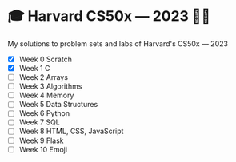 # 🎓 Harvard CS50x — 2023 👨‍🏫

My solutions to problem sets and labs of Harvard's CS50x — 2023

- [x] Week 0 Scratch
- [x] Week 1 C
- [ ] Week 2 Arrays
- [ ] Week 3 Algorithms
- [ ] Week 4 Memory
- [ ] Week 5 Data Structures
- [ ] Week 6 Python
- [ ] Week 7 SQL
- [ ] Week 8 HTML, CSS, JavaScript
- [ ] Week 9 Flask
- [ ] Week 10 Emoji
